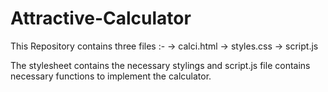 # Attractive-Calculator
This Repository contains three files :-
  -> calci.html
  -> styles.css
  -> script.js

 The stylesheet contains the necessary stylings and script.js file contains necessary functions to implement the calculator.
